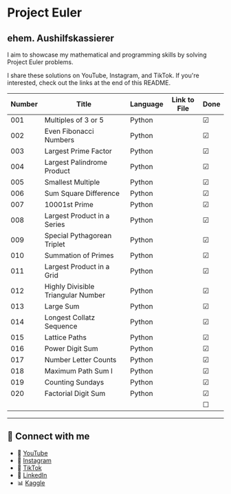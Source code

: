 # Project Euler
## ehem. Aushilfskassierer
 
I aim to showcase my mathematical and programming skills by solving Project Euler problems.
 
I share these solutions on YouTube, Instagram, and TikTok. If you're interested, check out the links at the end of this README.
 
| Number | Title                              | Language | Link to File | Done |
|--------|------------------------------------|----------|--------------|------|
| 001    | Multiples of 3 or 5                | Python   |              |   ☑  |
| 002    | Even Fibonacci Numbers             | Python   |              |   ☑  |
| 003    | Largest Prime Factor               | Python   |              |   ☑  |
| 004    | Largest Palindrome Product         | Python   |              |   ☑  |
| 005    | Smallest Multiple                  | Python   |              |   ☑  |
| 006    | Sum Square Difference              | Python   |              |   ☑  |
| 007    | 10001st Prime                      | Python   |              |   ☑  |
| 008    | Largest Product in a Series        | Python   |              |   ☑  |
| 009    | Special Pythagorean Triplet        | Python   |              |   ☑  |
| 010    | Summation of Primes                | Python   |              |   ☑  |
| 011    | Largest Product in a Grid          | Python   |              |   ☑  |
| 012    | Highly Divisible Triangular Number | Python   |              |   ☑  |
| 013    | Large Sum                          | Python   |              |   ☑  |
| 014    | Longest Collatz Sequence           | Python   |              |   ☑  |
| 015    | Lattice Paths                      | Python   |              |   ☑  |
| 016    | Power Digit Sum                    | Python   |              |   ☑  |
| 017    | Number Letter Counts               | Python   |              |   ☑  |
| 018    | Maximum Path Sum I                 | Python   |              |   ☑  |
| 019    | Counting Sundays                   | Python   |              |   ☑  |
| 020    | Factorial Digit Sum                | Python   |              |   ☑  |
|        |                                    |          |              |  ☐  | 
---
## 🔗 Connect with me
 
- 🎥 [YouTube](https://www.youtube.com/@ehemAushilfskassierer)
- 📸 [Instagram](https://www.instagram.com/ehem.aushilfskassierer/)
- 🎵 [TikTok](https://www.tiktok.com/@ehem.aushilfskassierer)
- 💼 [LinkedIn](https://www.linkedin.com/in/jan-eric-keller)
- 📊 [Kaggle](https://www.kaggle.com/whatthedatahastotell) 
